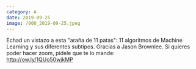 ```yaml
--- 
category: A 
date: 2019-09-25 
image: /900_2019-09-25.jpeg 
--- 
```


Echad un vistazo a esta "araña de 11 patas": 11 algoritmos de Machine Learning y sus diferentes subtipos. Gracias a Jason Brownlee. Si quieres poder hacer zoom, pídele que te lo mande:<br>http://ow.ly/1QUo50wjkMP